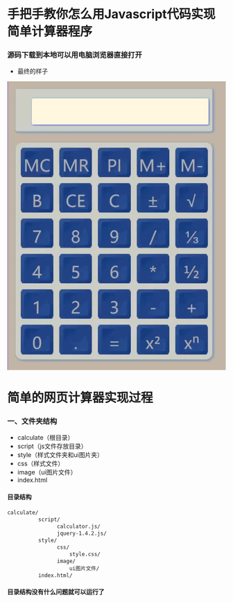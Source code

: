 
# 手把手教你怎么用Javascript代码实现简单计算器程序
### 源码下载到本地可以用电脑浏览器直接打开
- 最终的样子

![](https://github.com/uboger/calculate/blob/master/face.gif)

# 简单的网页计算器实现过程
### 一、文件夹结构
- calculate（根目录）
- script（js文件存放目录）
- style（样式文件夹和ui图片夹）
- css（样式文件）
- image（ui图片文件）
- index.html 
#### 目录结构
    calculate/
              script/
                    calculator.js/
                    jquery-1.4.2.js/
              style/
                    css/
                        style.css/
                    image/
                        ui图片文件/
              index.html/    

#### 目录结构没有什么问题就可以运行了
